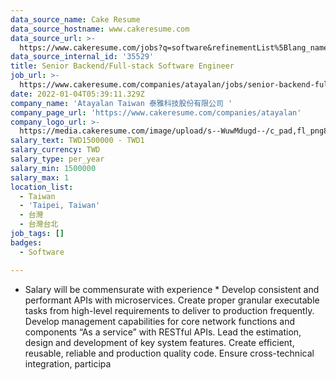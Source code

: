 ```yaml
---
data_source_name: Cake Resume
data_source_hostname: www.cakeresume.com
data_source_url: >-
  https://www.cakeresume.com/jobs?q=software&refinementList%5Blang_name%5D%5B0%5D=English&refinementList%5Bsalary_type%5D=per_year&range%5Bsalary_range%5D%5Bmin%5D=1000000&page=2
data_source_internal_id: '35529'
title: Senior Backend/Full-stack Software Engineer
job_url: >-
  https://www.cakeresume.com/companies/atayalan/jobs/senior-backend-full-stack-software-engineer
date: 2022-01-04T05:39:11.329Z
company_name: 'Atayalan Taiwan 泰雅科技股份有限公司 '
company_page_url: 'https://www.cakeresume.com/companies/atayalan'
company_logo_url: >-
  https://media.cakeresume.com/image/upload/s--WuwMdugd--/c_pad,fl_png8,h_200,w_200/v1642146921/rwrgmsjwfqdnfyzzjnkc.png
salary_text: TWD1500000 - TWD1
salary_currency: TWD
salary_type: per_year
salary_min: 1500000
salary_max: 1
location_list:
  - Taiwan
  - 'Taipei, Taiwan'
  - 台灣
  - 台灣台北
job_tags: []
badges:
  - Software

---
```


* Salary will be commensurate with experience * Develop consistent and performant APIs with microservices. Create proper granular executable tasks from high-level requirements to deliver to production frequently. Develop management capabilities for core network functions and components “As a service” with RESTful APIs. Lead the estimation, design and development of key system features. Create efficient, reusable, reliable and production quality code. Ensure cross-technical integration, participa
